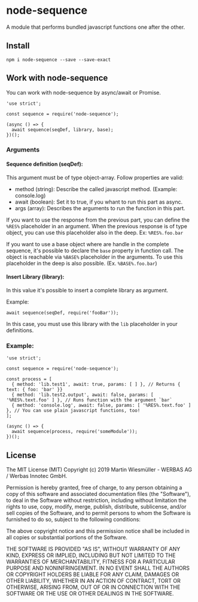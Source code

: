 # node-sequence

A module that performs bundled javascript functions one after the other.

## Install

```
npm i node-sequence --save --save-exact
```

## Work with node-sequence

You can work with node-sequence by async/await or Promise.

```
'use strict';

const sequence = require('node-sequence');

(async () => {
  await sequence(seqDef, library, base);
})();
```

### Arguments

#### Sequence definition (seqDef):

This argument must be of type object-array. Follow properties are valid:

* method (string): Describe the called javascript method. (Example: console.log)
* await (boolean): Set it to true, if you whant to run this part as async.
* args (array): Describes the arguments to run the function in this part.

If you want to use the response from the previous part, you can define the `%RES%` placeholder in an argument. When the previous response is of type object, you can use this placeholder also in the deep. Ex: `%RES%.foo.bar`

If you want to use a base object where are handle in the complete sequence, it's possible to declare the `base` property in function call. The object is reachable via `%BASE%` placeholder in the arguments. To use this placeholder in the deep is also possible. (Ex. `%BASE%.foo.bar`)

#### Insert Library (library):

In this value it's possible to insert a complete library as argument.

Example:

```
await sequence(seqDef, require('fooBar'));
```

In this case, you must use this library with the `lib` placeholder in your definitions.

### Example:

```
'use strict';

const sequence = require('node-sequence');

const process = [
  { method: 'lib.test1', await: true, params: [ ] }, // Returns { text: { foo: 'bar' }}
  { method: 'lib.test2.output', await: false, params: [ '%RES%.text.foo' ] }, // Runs function with the argument `bar`
  { method: 'console.log', await: false, params: [ '%RES%.text.foo' ] }, // You can use plain javascript functions, too!
];

(async () => {
  await sequence(process, require('someModule'));
})();

```


## License

The MIT License (MIT)
Copyright (c) 2019 Martin Wiesmüller - WERBAS AG / Werbas Innotec GmbH.

Permission is hereby granted, free of charge, to any person obtaining a copy of this software and associated documentation files (the "Software"), to deal in the Software without restriction, including without limitation the rights to use, copy, modify, merge, publish, distribute, sublicense, and/or sell copies of the Software, and to permit persons to whom the Software is furnished to do so, subject to the following conditions:

The above copyright notice and this permission notice shall be included in all copies or substantial portions of the Software.

THE SOFTWARE IS PROVIDED "AS IS", WITHOUT WARRANTY OF ANY KIND, EXPRESS OR IMPLIED, INCLUDING BUT NOT LIMITED TO THE WARRANTIES OF MERCHANTABILITY, FITNESS FOR A PARTICULAR PURPOSE AND NONINFRINGEMENT. IN NO EVENT SHALL THE AUTHORS OR COPYRIGHT HOLDERS BE LIABLE FOR ANY CLAIM, DAMAGES OR OTHER LIABILITY, WHETHER IN AN ACTION OF CONTRACT, TORT OR OTHERWISE, ARISING FROM, OUT OF OR IN CONNECTION WITH THE SOFTWARE OR THE USE OR OTHER DEALINGS IN THE SOFTWARE.
